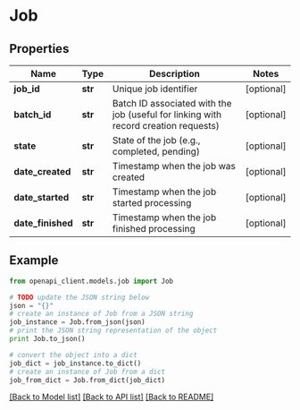 # Job


## Properties
Name | Type | Description | Notes
------------ | ------------- | ------------- | -------------
**job_id** | **str** | Unique job identifier | [optional] 
**batch_id** | **str** | Batch ID associated with the job (useful for linking with record creation requests) | [optional] 
**state** | **str** | State of the job (e.g., completed, pending) | [optional] 
**date_created** | **str** | Timestamp when the job was created | [optional] 
**date_started** | **str** | Timestamp when the job started processing | [optional] 
**date_finished** | **str** | Timestamp when the job finished processing | [optional] 

## Example

```python
from openapi_client.models.job import Job

# TODO update the JSON string below
json = "{}"
# create an instance of Job from a JSON string
job_instance = Job.from_json(json)
# print the JSON string representation of the object
print Job.to_json()

# convert the object into a dict
job_dict = job_instance.to_dict()
# create an instance of Job from a dict
job_from_dict = Job.from_dict(job_dict)
```
[[Back to Model list]](../README.md#documentation-for-models) [[Back to API list]](../README.md#documentation-for-api-endpoints) [[Back to README]](../README.md)


